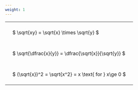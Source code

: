 ```yaml
---
weight: 1
---
```


<style type="text/css">
#T_a1d91 th.col_heading {
  text-align: left;
  font-size: 1em;
}
#T_a1d91 td {
  text-align: left;
  font-size: 1em;
  padding: 1.5em;
}
</style>
<table id="T_a1d91">
  <thead>
  </thead>
  <tbody>
    <tr>
      <td id="T_a1d91_row0_col0" class="data row0 col0" >$ \sqrt{xy} = \sqrt{x} \times \sqrt{y} $</td>
    </tr>
    <tr>
      <td id="T_a1d91_row1_col0" class="data row1 col0" >$ \sqrt{\dfrac{x}{y}} = \dfrac{\sqrt{x}}{\sqrt{y}} $</td>
    </tr>
    <tr>
      <td id="T_a1d91_row2_col0" class="data row2 col0" >$ (\sqrt{x})^2 = \sqrt{x^2} = x \text{ for } x\ge 0 $</td>
    </tr>
  </tbody>
</table>
